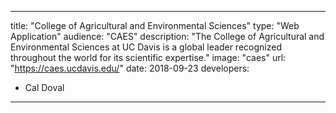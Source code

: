 ---

title: "College of Agricultural and Environmental Sciences"
type: "Web Application"
audience: "CAES"
description: "The College of Agricultural and Environmental Sciences at UC Davis is a global leader recognized throughout the world for its scientific expertise."
image: "caes"
url: "https://caes.ucdavis.edu/"
date: 2018-09-23
developers:

- Cal Doval

---